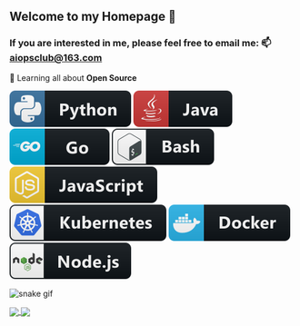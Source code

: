 ## Welcome to my Homepage 👋 

### If you are interested in me, please feel free to email me:  📫 aiopsclub@163.com

🌱 Learning all about **Open Source**    

<p align="left">
  
  <img src="https://github.com/MikeCodesDotNET/ColoredBadges/raw/master/svg/dev/languages/python.svg" alt="python" style="max-width:100%;">
    <img src="https://github.com/MikeCodesDotNET/ColoredBadges/raw/master/svg/dev/languages/java.svg" alt="java" style="max-width:100%;">
  <img src="https://github.com/MikeCodesDotNET/ColoredBadges/raw/master/svg/dev/languages/go.svg" alt="go" style="max-width:100%;">
  <img src="https://github.com/MikeCodesDotNET/ColoredBadges/raw/master/svg/dev/tools/bash.svg" alt="bash" style="max-width:100%;">
  <img src="https://raw.githubusercontent.com/MikeCodesDotNET/ColoredBadges/master/svg/dev/languages/js.svg" alt="bash" style="max-width:100%;">
  <img src="https://github.com/MikeCodesDotNET/ColoredBadges/raw/master/svg/dev/services/kubernetes.svg" alt="kubernetes" style="max-width:100%;">
  <img src="https://github.com/MikeCodesDotNET/ColoredBadges/raw/master/svg/dev/tools/docker.svg" alt="docker" style="max-width:100%;">
  <img src="https://raw.githubusercontent.com/MikeCodesDotNET/ColoredBadges/master/svg/dev/frameworks/nodejs.svg" alt="bash" style="max-width:100%;">
</p>



![snake gif](https://github.com/sujay2306/sujay2306/blob/output/github-contribution-grid-snake.gif)

<a href="https://github.com/sujay2306">
  <img align="center" height="170px" src="https://github-readme-stats.vercel.app/api?username=sujay2306&show_icons=true&theme=buefy" />
</a>
<a href="https://github.com/sujay2306">
  <img align="center" height="170px" src="https://github-readme-stats.vercel.app/api/top-langs/?username=sujay2306&layout=compact&show_icons=true&theme=buefy" />
</a>

<!--
**yxxhero/yxxhero** is a ✨ _special_ ✨ repository because its `README.md` (this file) appears on your GitHub profile.

Here are some ideas to get you started:

- 🔭 I’m currently working on ...
- 🌱 I’m currently learning ...
- 👯 I’m looking to collaborate on ...
- 🤔 I’m looking for help with ...
- 💬 Ask me about ...
- 📫 How to reach me: ...
- 😄 Pronouns: ...
- ⚡ Fun fact: ...
-->
